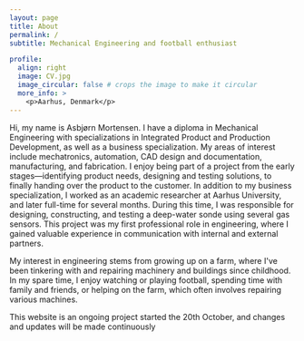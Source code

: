 ```yaml
---
layout: page
title: About
permalink: /
subtitle: Mechanical Engineering and football enthusiast

profile:
  align: right
  image: CV.jpg
  image_circular: false # crops the image to make it circular
  more_info: >
    <p>Aarhus, Denmark</p>
---
```


Hi, my name is Asbjørn Mortensen. I have a diploma in Mechanical Engineering with specializations in Integrated Product and Production Development, as well as a business specialization. My areas of interest include mechatronics, automation, CAD design and documentation, manufacturing, and fabrication. I enjoy being part of a project from the early stages—identifying product needs, designing and testing solutions, to finally handing over the product to the customer. In addition to my business specialization, I worked as an academic researcher at Aarhus University, and later full-time for several months. During this time, I was responsible for designing, constructing, and testing a deep-water sonde using several gas sensors. This project was my first professional role in engineering, where I gained valuable experience in communication with internal and external partners.

My interest in engineering stems from growing up on a farm, where I've been tinkering with and repairing machinery and buildings since childhood. In my spare time, I enjoy watching or playing football, spending time with family and friends, or helping on the farm, which often involves repairing various machines.

This website is an ongoing project started the 20th October, and changes and updates will be made continuously
